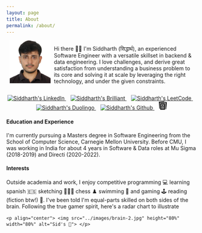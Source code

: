 ```yaml
---
layout: page
title: About
permalink: /about/
---
```


<div style="display: flex;">
    <div style="display: flex; justify-content: center; align-items: center; height: 100%; flex: 0 0 25%;">
        <img src="../images/me.jpg" style="width: 85%;" alt="Sid">
    </div>
    <div style="flex: 1;">
        <p>Hi there 👋🏽 I'm Siddharth (सिद्धार्थ), an experienced Software Engineer with 
            a versatile skillset in backend & data engineering. 
            I love challenges, and derive great satisfaction from understanding a business problem to its core
            and solving it at scale by leveraging the right technology, and under the given constraints.
        </p>
    </div>
</div>

<p align="center">
    <a href="https://www.linkedin.com/in/sidpy/">
        <img alt="Siddharth's LinkedIn" width="22px" src="https://cdn.simpleicons.org/linkedin" />
    </a>
    &nbsp;&nbsp;
    <a href="https://brilliant.org/profile/siddharth-7glmi8/">
        <img alt="Siddharth's Brilliant" width="22px" src="https://upload.wikimedia.org/wikipedia/commons/thumb/9/9e/Brilliant_%28website%29_Logo.svg/240px-Brilliant_%28website%29_Logo.svg.png" />
    </a>
    &nbsp;&nbsp; 
    <a href="https://leetcode.com/s1db01/">
    <img alt="Siddharth's LeetCode" width="22px" src="https://cdn.simpleicons.org/leetcode" />
    </a>   
    &nbsp;&nbsp; 
    <a href="https://www.duolingo.com/profile/sidb101">
    <img alt="Siddharth's Duolingo" width="22px" src="https://cdn.simpleicons.org/duolingo" />
    </a>    
    &nbsp;&nbsp; 
    <a href="https://github.com/sidb101">
    <img alt="Siddharth's Github" width="22px" src="https://cdn.simpleicons.org/github" />
    </a>
    &nbsp;&nbsp; 
    <a href="../pdf/Siddharth_Bhatnagar_Resume.pdf">  
    <img width="22px" src="../images/curriculum-vitae.png" />
    </a> 
</p>


<div style = "; align-content: left">
    <h4>Education and Experience</h4>
    <p style = "">
    I'm currently pursuing a Masters degree in Software Engineering from the School of Computer Science, Carnegie Mellon University.
    Before CMU, I was working in India for about 4 years in Software & Data roles at Mu Sigma (2018-2019)
    and Directi (2020-2022).
    </p>
</div>

<div style = "; align-content: left">
    <h4>Interests</h4>
    <p> Outside academia and work, I enjoy competitive programming 💻 learning spanish 🇪🇸 
    sketching 👨🏼‍🎨 chess ♟️ swimming 🌊 and gaming 🕹️ reading (fiction btw!) 📖. I've been told I'm equal-parts skilled on both sides of the brain. 
    Following the true gamer spirit, here's a radar chart to illustrate </p>

    <p align="center"> <img src="../images/brain-2.jpg" height="80%" width="80%" alt="Sid's 🧠"> </p>
<div>